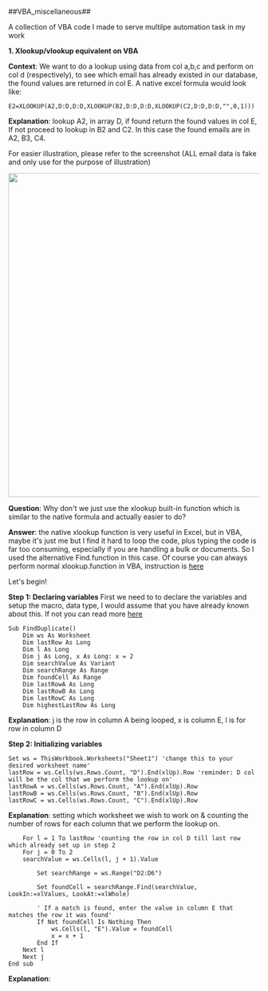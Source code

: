 ##VBA_miscellaneous##

A collection of VBA code I made to serve multilpe automation task in my work

**1. Xlookup/vlookup equivalent on VBA**
 
**Context**: We want to do a lookup using data from col a,b,c and perform on col d (respectively), to see which email has already existed in our database, the found values are returned in col E. A native excel formula would look like: 

```
E2=XLOOKUP(A2,D:D,D:D,XLOOKUP(B2,D:D,D:D,XLOOKUP(C2,D:D,D:D,"",0,1)))
```
**Explanation**: lookup A2, in array D, if found return the found values in col E, If not proceed to lookup in B2 and C2. In this case the found emails are in A2, B3, C4.

For easier illustration, please refer to the screenshot (ALL email data is fake and only use for the purpose of illustration)
<p align="center">
<img src="https://user-images.githubusercontent.com/125301325/228885683-1d2d8039-a054-4b81-80ea-057669537662.png"
width="650">
</p>

**Question**: Why don't we just use the xlookup built-in function which is similar to the native formula and actually easier to do?
 
**Answer**: the native xlookup function is very useful in Excel, but in VBA, maybe it's just me but I find it hard to loop the code, plus typing the code is far too consuming, especially if you are handling a bulk or documents. So I used the alternative Find.function in this case. Of course you can always perform normal xlookup.function in VBA, instruction is [here](https://www.automateexcel.com/vba/vlookup-xlookup/#:~:text=The%20VLOOKUP%20and%20XLOOKUP%20functions%20in%20Excel%20are%20extremely%20useful,be%20used%20in%20VBA%20Coding.)

Let's begin!

**Step 1: Declaring variables** 
First we need to to declare the  variables and setup the macro, data type, I would assume that you have already known about this. If not you can read more [here](https://learn.microsoft.com/en-us/power-automate/desktop-flows/variable-data-types.) 

```
Sub FindDuplicate()
    Dim ws As Worksheet
    Dim lastRow As Long
    Dim l As Long
    Dim j As Long, x As Long: x = 2
    Dim searchValue As Variant
    Dim searchRange As Range
    Dim foundCell As Range
    Dim lastRowA As Long
    Dim lastRowB As Long
    Dim lastRowC As Long
    Dim highestLastRow As Long
```
**Explanation**: j is the row in column A being looped, x is column E, l is for row in column D

**Step 2: Initializing variables**
```
Set ws = ThisWorkbook.Worksheets("Sheet1") 'change this to your desired worksheet name'
lastRow = ws.Cells(ws.Rows.Count, "D").End(xlUp).Row 'reminder: D col will be the col that we perform the lookup on'
lastRowA = ws.Cells(ws.Rows.Count, "A").End(xlUp).Row
lastRowB = ws.Cells(ws.Rows.Count, "B").End(xlUp).Row
lastRowC = ws.Cells(ws.Rows.Count, "C").End(xlUp).Row
```
  
**Explanation**: setting which worksheet we wish to work on & counting the number of rows for each column that we perform the lookup on.

```
    For l = 1 To lastRow 'counting the row in col D till last row which already set up in step 2
    For j = 0 To 2 
    searchValue = ws.Cells(l, j + 1).Value
        
        Set searchRange = ws.Range("D2:D6")
        
        Set foundCell = searchRange.Find(searchValue, LookIn:=xlValues, LookAt:=xlWhole)
        
        ' If a match is found, enter the value in column E that matches the row it was found'
        If Not foundCell Is Nothing Then
            ws.Cells(l, "E").Value = foundCell
            x = x + 1
        End If
    Next l
    Next j
End sub
```
**Explanation**: 

